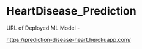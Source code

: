 # HeartDisease_Prediction


URL of Deployed ML Model - 

https://prediction-disease-heart.herokuapp.com/

